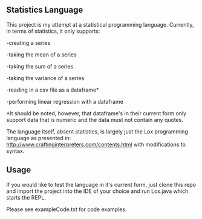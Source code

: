 ## Statistics Language
This project is my attempt at a statistical programming language. Currently, in terms of statistics, it only supports:

-creating a series

-taking the mean of a series

-taking the sum of a series

-taking the variance of a series

-reading in a csv file as a dataframe*

-performing linear regression with a dataframe


*It should be noted, however, that dataframe's in their current form only support data that is numeric and the data must not contain any quotes.

The language itself, absent statistics, is largely just the Lox programming language as presented in: http://www.craftinginterpreters.com/contents.html with modifications to syntax. 


## Usage
If you would like to test the language in it's current form, just clone this repo and import the project into the IDE of your choice and run Lox.java which starts the REPL.


Please see exampleCode.txt for code examples.
